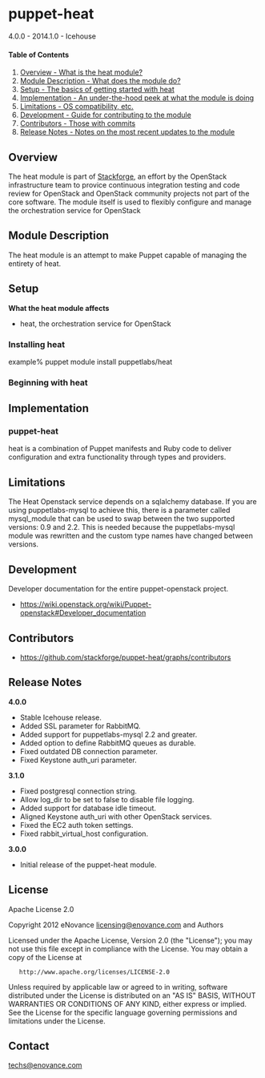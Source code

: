 puppet-heat
=============

4.0.0 - 2014.1.0 - Icehouse

#### Table of Contents

1. [Overview - What is the heat module?](#overview)
2. [Module Description - What does the module do?](#module-description)
3. [Setup - The basics of getting started with heat](#setup)
4. [Implementation - An under-the-hood peek at what the module is doing](#implementation)
5. [Limitations - OS compatibility, etc.](#limitations)
6. [Development - Guide for contributing to the module](#development)
7. [Contributors - Those with commits](#contributors)
8. [Release Notes - Notes on the most recent updates to the module](#release-notes)

Overview
--------

The heat module is part of [Stackforge](https://github.com/stackforge), an effort by the
OpenStack infrastructure team to provice continuous integration testing and code review for
OpenStack and OpenStack community projects not part of the core software. The module itself
is used to flexibly configure and manage the orchestration service for OpenStack

Module Description
------------------

The heat module is an attempt to make Puppet capable of managing the entirety of heat.

Setup
-----

**What the heat module affects**

* heat, the orchestration service for OpenStack

### Installing heat 

  example% puppet module install puppetlabs/heat

### Beginning with heat

Implementation
--------------

### puppet-heat

heat is a combination of Puppet manifests and Ruby code to deliver configuration and
extra functionality through types and providers.

Limitations
-----------

The Heat Openstack service depends on a sqlalchemy database. If you are using puppetlabs-mysql to achieve this, there is a parameter called mysql_module that can be used to swap between the two supported versions: 0.9 and 2.2. This is needed because the puppetlabs-mysql module was rewritten and the custom type names have changed between versions.

Development
-----------

Developer documentation for the entire puppet-openstack project.

* https://wiki.openstack.org/wiki/Puppet-openstack#Developer_documentation

Contributors
------------

* https://github.com/stackforge/puppet-heat/graphs/contributors

Release Notes
-------------

**4.0.0**

* Stable Icehouse release.
* Added SSL parameter for RabbitMQ.
* Added support for puppetlabs-mysql 2.2 and greater.
* Added option to define RabbitMQ queues as durable.
* Fixed outdated DB connection parameter.
* Fixed Keystone auth_uri parameter.

**3.1.0**

* Fixed postgresql connection string.
* Allow log_dir to be set to false to disable file logging.
* Added support for database idle timeout.
* Aligned Keystone auth_uri with other OpenStack services.
* Fixed the EC2 auth token settings.
* Fixed rabbit_virtual_host configuration.

**3.0.0**

* Initial release of the puppet-heat module.

License
-------

Apache License 2.0

   Copyright 2012 eNovance <licensing@enovance.com> and Authors

   Licensed under the Apache License, Version 2.0 (the "License");
   you may not use this file except in compliance with the License.
   You may obtain a copy of the License at

       http://www.apache.org/licenses/LICENSE-2.0

   Unless required by applicable law or agreed to in writing, software
   distributed under the License is distributed on an "AS IS" BASIS,
   WITHOUT WARRANTIES OR CONDITIONS OF ANY KIND, either express or implied.
   See the License for the specific language governing permissions and
   limitations under the License.

Contact
-------

techs@enovance.com
